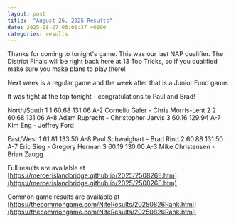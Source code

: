 ```yaml
---
layout: post
title:  "August 26, 2025 Results"
date: 2025-08-27 05:02:37 +0000
categories: results
---
```

Thanks for coming to tonight's game. This was our last NAP qualifier. The District Finals will be right back here at 13 Top Tricks, so if you qualified make sure you make plans to play there!

Next week is a regular game and the week after that is a Junior Fund game.

It was tight at the top tonight - congratulations to Paul and Brad!

North/South
1  1      60.68  131.06   A-2   Corneliu Galer - Chris Morris-Lent
2  2      60.68  131.06   A-8   Adam Ruprecht - Christopher Jarvis
3         60.16  129.94   A-7   Kim Eng - Jeffrey Ford

East/West
1         61.81  133.50   A-8   Paul Schwaighart - Brad Rind
2         60.88  131.50   A-7   Eric Sieg - Gregory Herman
3         60.19  130.00   A-3   Mike Christensen - Brian Zaugg

Full results are available at [https://mercerislandbridge.github.io/2025/250826E.htm](https://mercerislandbridge.github.io/2025/250826E.htm)

Common game results are available at [https://thecommongame.com/NiteResults/20250826Rank.html](https://thecommongame.com/NiteResults/20250826Rank.html)
